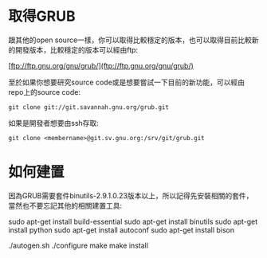# 取得GRUB

跟其他的open source一樣，你可以取得比較穩定的版本，也可以取得目前比較新的開發版本，比較穩定的版本可以經由ftp:

[ftp://ftp.gnu.org/gnu/grub/](ftp://ftp.gnu.org/gnu/grub/)

至於如果你想要研究source code或是想要嘗試一下目前的新功能，可以經由repo上的source code:

```
git clone git://git.savannah.gnu.org/grub.git
```

如果是開發者想要由ssh存取:

```
git clone <membername>@git.sv.gnu.org:/srv/git/grub.git
```

# 如何建置

因為GRUB需要套件binutils-2.9.1.0.23版本以上，所以記得先安裝相關的套件，當然也不要忘記其他的相關建置工具:

sudo apt-get install build-essential
sudo apt-get install binutils
sudo apt-get install python
sudo apt-get install autoconf
sudo apt-get install bison


./autogen.sh
./configure
make
make install